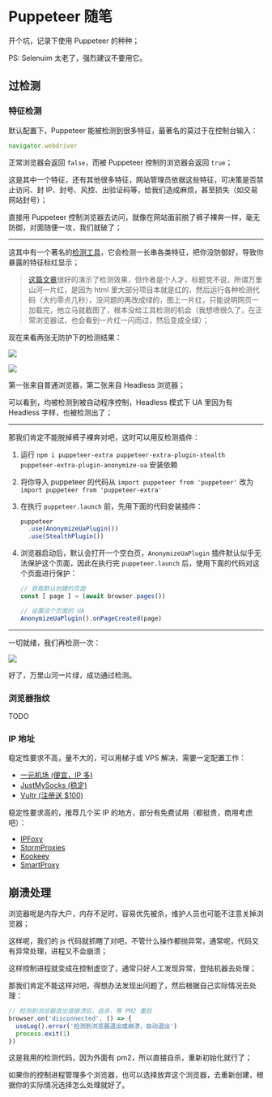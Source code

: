# Puppeteer 随笔

开个坑，记录下使用 Puppeteer 的种种；

PS: Selenuim 太老了，强烈建议不要用它。



## 过检测

### 特征检测

默认配置下，Puppeteer 能被检测到很多特征，最著名的莫过于在控制台输入：

```js
navigator.webdriver
```

正常浏览器会返回 `false`，而被 Puppeteer 控制的浏览器会返回 `true`；

这是其中一个特征，还有其他很多特征，网站管理员依据这些特征，可决策是否禁止访问、封 IP、封号、风控、出验证码等，给我们造成麻烦，甚至损失（如交易网站封号）；

直接用 Puppeteer 控制浏览器去访问，就像在网站面前脱了裤子裸奔一样，毫无防御，对面随便一攻，我们就破了；

---

这其中有一个著名的[检测工具](https://bot.sannysoft.com)，它会检测一长串各类特征，把你没防御好，导致你暴露的特征标红显示；

>  [这篇文章](https://cloud.tencent.com/developer/article/1755512)很好的演示了检测效果，但作者是个人才，标题党不说，所谓万里山河一片红，是因为 html 里大部分项目本就是红的，然后运行各种检测代码（大约零点几秒），没问题的再改成绿的，图上一片红，只能说明网页一加载完，他立马就截图了，根本没给工具检测的机会（我想喷很久了，在正常浏览器试，也会看到一片红一闪而过，然后变成全绿）；

现在来看两张无防护下的检测结果：

![](/uploads/iShot_2024-02-27_21.49.34.png)

![](/uploads/iShot_2024-02-27_21.48.55.png)

第一张来自普通浏览器，第二张来自 Headless 浏览器；

可以看到，均被检测到被自动程序控制，Headless 模式下 UA 里因为有 Headless 字样，也被检测出了；

---

那我们肯定不能脱掉裤子裸奔对吧，这时可以用反检测插件：

1. 运行 `npm i puppeteer-extra puppeteer-extra-plugin-stealth puppeteer-extra-plugin-anonymize-ua` 安装依赖

2. 将你导入 puppeteer 的代码从 `import puppeteer from 'puppeteer'` 改为 `import puppeteer from 'puppeteer-extra'`

3. 在执行 `puppeteer.launch` 前，先用下面的代码安装插件：

   ```js
   puppeteer
     .use(AnonymizeUaPlugin())
     .use(StealthPlugin())
   ```

4. 浏览器启动后，默认会打开一个空白页，`AnonymizeUaPlugin` 插件默认似乎无法保护这个页面，因此在执行完 `puppeteer.launch` 后，使用下面的代码对这个页面进行保护：

   ```js
   // 获取默认创建的页面
   const [ page ] = (await browser.pages())
   
   // 设置这个页面的 UA
   AnonymizeUaPlugin().onPageCreated(page)
   ```

---

一切就绪，我们再检测一次：

![](/uploads/iShot_2024-02-27_22.08.59.png)

好了，万里山河一片绿，成功通过检测。



### 浏览器指纹
TODO



### IP 地址

稳定性要求不高，量不大的，可以用梯子或 VPS 解决，需要一定配置工作：

* [一元机场 (便宜，IP 多)](https://xn--4gq62f52gdss.club/#/register?code=m3ZMtQDz)
* [JustMySocks (稳定)](https://justmysocks.net/members/aff.php?aff=158)
* [Vultr (注册送 $100)](https://www.vultr.com/?ref=9369190-8H)

稳定性要求高的，推荐几个买 IP 的地方，部分有免费试用（都挺贵，商用考虑吧）：

* [IPFoxy](https://referral.ipfoxy.com/RiHcWI)
* [StormProxies](https://www.stormproxies.cn)
* [Kookeey](https://www.kookeey.com)
* [SmartProxy](https://www.smartproxy.cn)



## 崩溃处理

浏览器呢是内存大户，内存不足时，容易优先被杀，维护人员也可能不注意关掉浏览器；

这样呢，我们的 js 代码就抓瞎了对吧，不管什么操作都抛异常，通常呢，代码又有异常处理，进程又不会崩溃；

这样控制进程就变成在控制虚空了，通常只好人工发现异常，登陆机器去处理；

那我们肯定不能这样对吧，得想办法发现出问题了，然后根据自己实际情况去处理：

```js
// 检测到浏览器退出或崩溃后，自杀，等 PM2 重启
browser.on('disconnected', () => {
  useLog().error('检测到浏览器退出或崩溃，自动退出')
  process.exit(1)
})
```

这是我用的检测代码，因为外面有 pm2，所以直接自杀，重新初始化就行了；

如果你的控制进程管理多个浏览器，也可以选择放弃这个浏览器，去重新创建，根据你的实际情况选择怎么处理就好了。

